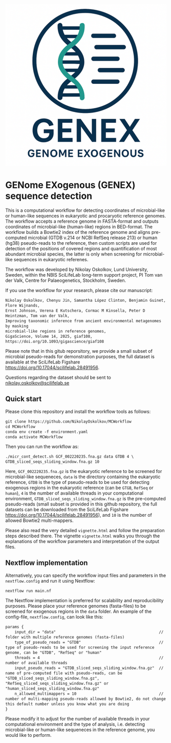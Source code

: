 ![](images/GENEX_logo.png)
# GENome EXogenous (GENEX) sequence detection

This is a computational workflow for detecting coordinates of microbial-like or human-like sequences in eukaryotic and procaryotic reference genomes. The workflow accepts a reference genome in FASTA-format and outputs coordinates of microbial-like (human-like) regions in BED-format. The workflow builds a Bowtie2 index of the reference genome and aligns pre-computed microbial (GTDB v.214 or NCBI RefSeq release 213) or human (hg38) pseudo-reads to the reference, then custom scripts are used for detection of the positions of covered regions and quantification of most abundant microbial species, the latter is only when screening for microbial-like sequences in eukaryotic referenes.

The workflow was developed by Nikolay Oskolkov, Lund University, Sweden, within the NBIS SciLifeLab long-term support project, PI Tom van der Valk, Centre for Palaeogenetics, Stockholm, Sweden.

If you use the workflow for your research, please cite our manuscript:

    Nikolay Oskolkov, Chenyu Jin, Samantha López Clinton, Benjamin Guinet, Flore Wijnands, 
    Ernst Johnson, Verena E Kutschera, Cormac M Kinsella, Peter D Heintzman, Tom van der Valk, 
    Improving taxonomic inference from ancient environmental metagenomes by masking 
    microbial-like regions in reference genomes, 
    GigaScience, Volume 14, 2025, giaf108, https://doi.org/10.1093/gigascience/giaf108

Please note that in this gitub reporsitory, we provide a small subset of microbial pseudo-reads for demonstration purposes, the full dataset is available at the SciLifeLab Figshare https://doi.org/10.17044/scilifelab.28491956.

Questions regarding the dataset should be sent to nikolay.oskolkov@scilifelab.se

## Quick start

Please clone this repository and install the workflow tools as follows:

    git clone https://github.com/NikolayOskolkov/MCWorkflow
    cd MCWorkflow
    conda env create -f environment.yaml
    conda activate MCWorkflow

Then you can run the workflow as:

    ./micr_cont_detect.sh GCF_002220235.fna.gz data GTDB 4 \
    GTDB_sliced_seqs_sliding_window.fna.gz 10

Here, `GCF_002220235.fna.gz` is the eukaryotic reference to be screened for microbial-like sequeneces, `data` is the directory containing the eukaryotic reference, `GTDB` is the type of pseudo-reads to be used for detecting exogenous regions in the eukaryotic reference (can be `GTGB`, `RefSeq` or `human`), `4` is the number of available threads in your computational environment, `GTDB_sliced_seqs_sliding_window.fna.gz` is the pre-computed pseudo-reads (small subset is provided in this github repository, the full datasets can be downloaded from the SciLifeLab Figshare https://doi.org/10.17044/scilifelab.28491956), and `10` is the number of allowed Bowtie2 multi-mappers.


Please also read the very detailed `vignette.html` and follow the preparation steps described there. The vignette `vignette.html` walks you through the explanations of the workflow parameters and interpretation of the output files.



## Nextflow implementation

Alternatively, you can specify the workflow input files and parameters in the `nextflow.config` and run it using Nextflow:

    nextflow run main.nf

The Nextflow implementation is preferred for scalability and reproducibility purposes. Please place your reference genomes (fasta-files) to be screened for exogenous regions in the `data` folder. An example of the config-file, `nextflow.config`, can look like this:

    params {
        input_dir = "data"                                             // folder with multiple reference genomes (fasta-files)
        type_of_pseudo_reads = "GTDB"                                  // type of pseudo-reads to be used for screening the input reference genome, can be "GTDB", "RefSeq" or "human"
        threads = 4                                                    // number of available threads
        input_pseudo_reads = "GTDB_sliced_seqs_sliding_window.fna.gz"  // name of pre-computed file with pseudo-reads, can be "GTDB_sliced_seqs_sliding_window.fna.gz", "RefSeq_sliced_seqs_sliding_window.fna.gz" or "human_sliced_seqs_sliding_window.fna.gz"
        n_allowed_multimappers = 10                                    // number of multi-mapping pseudo-reads allowed by Bowtie2, do not change this default number unless you know what you are doing
    }

Please modify it to adjust for the number of available threads in your computational environment and the type of analysis, i.e. detecting microbial-like or human-like sequeneces in the reference genome, you would like to perform.
